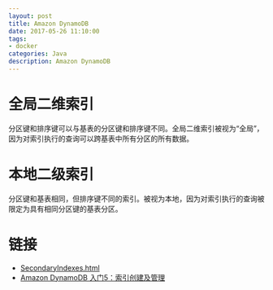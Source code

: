 ```yaml
---
layout: post
title: Amazon DynamoDB
date: 2017-05-26 11:10:00
tags:
- docker
categories: Java
description: Amazon DynamoDB
---
```


# 全局二维索引
分区键和排序键可以与基表的分区键和排序键不同。全局二维索引被视为“全局”，因为对索引执行的查询可以跨基表中所有分区的所有数据。

# 本地二级索引
分区键和基表相同，但排序键不同的索引。被视为本地，因为对索引执行的查询被限定为具有相同分区键的基表分区。



# 链接
* [SecondaryIndexes.html](http://docs.aws.amazon.com/zh_cn/amazondynamodb/latest/developerguide/SecondaryIndexes.html)
* [Amazon DynamoDB 入门5：索引创建及管理](https://segmentfault.com/a/1190000008232397)

